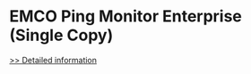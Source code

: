 # EMCO Ping Monitor Enterprise (Single Copy)
[>> Detailed information](https://secure.shareit.com/shareit/product.html?productid=300773058&affiliateid=200057808)